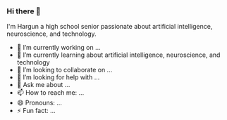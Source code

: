 ### Hi there 👋

I'm Hargun a high school senior passionate about artificial intelligence, neuroscience, and technology. 
- 🔭 I’m currently working on ...
- 🌱 I’m currently learning about artificial intelligence, neuroscience, and technology 
- 👯 I’m looking to collaborate on ...
- 🤔 I’m looking for help with ...
- 💬 Ask me about ...
- 📫 How to reach me: ...
- 😄 Pronouns: ...
- ⚡ Fun fact: ...
